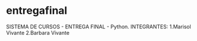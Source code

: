 # entregafinal
SISTEMA DE CURSOS - ENTREGA FINAL - Python.
INTEGRANTES:
1.Marisol Vivante 
2.Barbara Vivante
